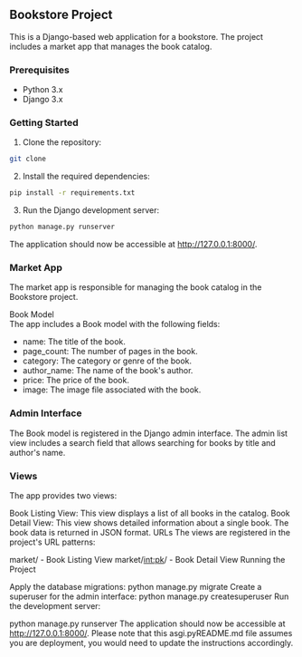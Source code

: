 ## Bookstore Project
This is a Django-based web application for a bookstore. The project includes a market app that manages the book catalog.

### Prerequisites
- Python 3.x
- Django 3.x


### Getting Started
1. Clone the repository:
```bash
git clone 
```
2. Install the required dependencies:
```bash
pip install -r requirements.txt
```
3. Run the Django development server:
```bash
python manage.py runserver
```
The application should now be accessible at http://127.0.0.1:8000/.

### Market App
The market app is responsible for managing the book catalog in the Bookstore project.

Book Model   
The app includes a Book model with the following fields:

- name: The title of the book.
- page_count: The number of pages in the book.
- category: The category or genre of the book.
- author_name: The name of the book's author.
- price: The price of the book.
- image: The image file associated with the book.

### Admin Interface
The Book model is registered in the Django admin interface. The admin list view includes a search field that allows 
searching for books by title and author's name.

### Views
The app provides two views:

Book Listing View: This view displays a list of all books in the catalog.
Book Detail View: This view shows detailed information about a single book. The book data is returned in JSON format.
URLs
The views are registered in the project's URL patterns:

market/ - Book Listing View
market/<int:pk>/ - Book Detail View
Running the Project

Apply the database migrations:
python manage.py migrate
Create a superuser for the admin interface:
python manage.py createsuperuser
Run the development server:

python manage.py runserver
The application should now be accessible at http://127.0.0.1:8000/.
Please note that this asgi.pyREADME.md file assumes you are
deployment, you would need to update the instructions accordingly.
